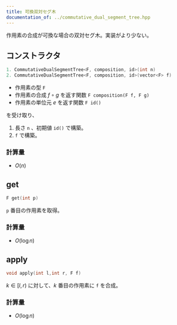 ```yaml
---
title: 可換双対セグ木
documentation_of: ../commutative_dual_segment_tree.hpp
---
```


作用素の合成が可換な場合の双対セグ木。実装がより少ない。
## コンストラクタ
```cpp
1. CommutativeDualSegmentTree<F, composition, id>(int n)
2. CommutativeDualSegmentTree<F, composition, id>(vector<F> f)
```
* 作用素の型 `F`
* 作用素の合成 $f\circ g$ を返す関数 `F composition(F f, F g)`
* 作用素の単位元 $e$ を返す関数 `F id()`

を受け取り、
1. 長さ `n` 、初期値 `id()` で構築。
1. `f` で構築。
### 計算量
* $O(n)$

## get
```cpp
F get(int p)
```
`p` 番目の作用素を取得。
### 計算量
* $O(\log n)$

## apply
```cpp
void apply(int l,int r, F f)
```
$k\in[l, r)$ に対して、$k$ 番目の作用素に `f` を合成。
### 計算量
* $O(\log n)$